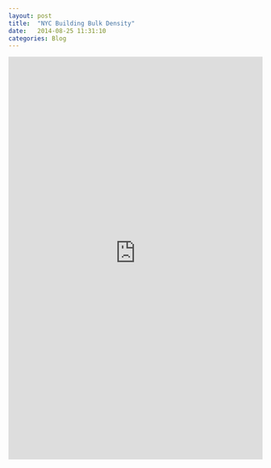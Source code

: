 ```yaml
---
layout: post
title:  "NYC Building Bulk Density"
date:   2014-08-25 11:31:10
categories: Blog 
---
```




<iframe width='100%' height='800' frameborder='0' src='http://cartodbacademy.cartodb.com/viz/0e12d8f0-f185-11e3-a6bc-0e73339ffa50/embed_map' allowfullscreen webkitallowfullscreen mozallowfullscreen oallowfullscreen msallowfullscreen></iframe>